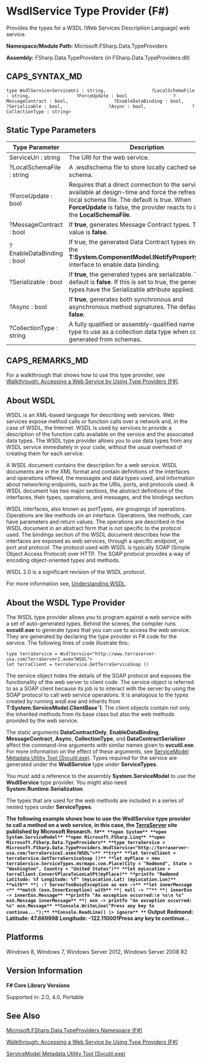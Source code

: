 # WsdlService Type Provider (F#)

Provides the types for a WSDL (Web Services Description Language) web service.

**Namespace/Module Path:** Microsoft.FSharp.Data.TypeProviders

**Assembly:** FSharp.Data.TypeProviders (in FSharp.Data.TypeProviders.dll)


## CAPS_SYNTAX_MD

```
type WsdlService<ServiceUri : string,                 ?LocalSchemaFile : string,                 ?ForceUpdate : bool                 ?MessageContract : bool,                 ?EnableDataBinding : bool,                 ?Serializable : bool,                 ?Async : bool,                 ?CollectionType : string>
```

## Static Type Parameters


|Type Parameter|Description|
|--------------|-----------|
|ServiceUri : string|The URI for the web service.|
|?LocalSchemaFile : string|A .wsdlschema file to store locally cached service schema.|
|?ForceUpdate : bool|Requires that a direct connection to the service is available at design-time and force the refresh of the local schema file. The default is true. When **ForceUpdate** is false, the provider reacts to changes in the **LocalSchemaFile**.|
|?MessageContract : bool|If **true**, generates Message Contract types. The default value is **false**.|
|?EnableDataBinding : bool|If true, the generated Data Contract types implement the **T:System.ComponentModel.INotifyPropertyChanged** interface to enable data binding.|
|?Serializable : bool|If **true**, the generated types are serializable. The default is **false**. If this is set to true, the generated types have the Serializable attribute applied.|
|?Async : bool|If **true**, generates both synchronous and asynchronous method signatures. The default value is **false**.|
|?CollectionType : string|A fully qualified or assembly-qualified name of the type to use as a collection data type when code is generated from schemas.|

## CAPS_REMARKS_MD
For a walkthrough that shows how to use this type provider, see [Walkthrough: Accessing a Web Service by Using Type Providers &#40;F&#35;&#41;](Walkthrough%3A+Accessing+a+Web+Service+by+Using+Type+Providers+%28F%23%29.md).


## About WSDL
WSDL  is an XML-based language for describing web services. Web services expose method calls or function calls over a network and, in the case of WSDL, the Internet. WSDL is used by services to provide a description of the function calls available on the service and the associated data types. The WSDL type provider allows you to use data types from any WSDL service immediately in your code, without the usual overhead of creating them for each service.

A WSDL document contains the description for a web service. WSDL documents are in the XML format and contain definitions of the interfaces and operations offered, the messages and data types used, and information about networking endpoints, such as the URIs, ports, and protocols used. A WSDL document has two major sections, the abstract definitions of the interfaces, their types, operations, and messages, and the bindings section.

WSDL interfaces, also known as portTypes, are groupings of operations. Operations are like methods on an interface. Operations, like methods, can have parameters and return values. The operations are described in the WSDL document in an abstract form that is not specific to the protocol used. The bindings section of the WSDL document describes how the interfaces are exposed as web services, through a specific endpoint, or port and protocol. The protocol used with WSDL is typically SOAP (Simple Object Access Protocol) over HTTP. The SOAP protocol provides a way of encoding object-oriented types and methods.

WSDL 2.0 is a significant revision of the WSDL protocol.

For more information see, [Understanding WSDL](http://msdn.microsoft.com/library/ms996486.aspx).


## About the WSDL Type Provider
The WSDL type provider allows you to program against a web service with a set of auto-generated types. Behind the scenes, the compiler runs **svcutil.exe** to generate types that you can use to access the web service. They are generated by declaring the type provider in F# code for the service. The following lines of code illustrate this:


```f#
type terraService = WsdlService<"http://www.terraserver-usa.com/TerraServer2.asmx?WSDL">
let terraClient = terraService.GetTerraServiceSoap ()
```
The service object hides the details of the SOAP protocol and exposes the functionality of the web server to client code. The service object is referred to as a SOAP client because its job is to interact with the server by using the SOAP protocol to call web service operations. It is analogous to the types created by running wsdl.exe and inherits from **T:System.ServiceModel.ClientBase&#96;1**. The client objects contain not only the inherited methods from its base class but also the web methods provided by the web service.

The static arguments **DataContractOnly**, **EnableDataBinding**, **MessageContract**, **Async**, **CollectionType**, and **DataContractSerializer** affect the command-line arguments with similar names given to **svcutil.exe**. For more information on the effect of these arguments, see [ServiceModel Metadata Utility Tool &#40;Svcutil.exe&#41;](ServiceModel+Metadata+Utility+Tool+%28Svcutil.exe%29.md). Types required for the service are generated under the **WsdlService** type under **ServiceTypes**.

You must add a reference to the assembly **System.ServiceModel** to use the **WsdlService** type provider. You might also need **System.Runtime.Serialization**.

The types that are used for the web methods are included in a series of nested types under **ServiceTypes**.

**The following example shows how to use the WsdlService type provider to call a method on a web service, in this case, the [TerraServer](http://www.terraserver.com/) site published by Microsoft Research.**
**```f#**
**open System**
**open System.ServiceModel**
**open Microsoft.FSharp.Linq**
**open Microsoft.FSharp.Data.TypeProviders**
**type terraService = Microsoft.FSharp.Data.TypeProviders.WsdlService<"http://terraserver-usa.com/TerraService2.asmx?WSDL">**
**try**
**let terraClient = terraService.GetTerraServiceSoap ()**
**let myPlace = new terraService.ServiceTypes.msrmaps.com.Place(City = "Redmond", State = "Washington", Country = "United States")**
**let myLocation = terraClient.ConvertPlaceToLonLatPt(myPlace)**
**printfn "Redmond Latitude: %f Longitude: %f" (myLocation.Lat) (myLocation.Lon)**
**with**
**| :? ServerTooBusyException as exn ->**
**let innerMessage =**
**match (exn.InnerException) with**
**| null -> ""**
**| innerExn -> innerExn.Message**
**printfn "An exception occurred:\n %s\n %s" exn.Message innerMessage**
**| exn -> printfn "An exception occurred: %s" exn.Message**
**Console.WriteLine("Press any key to continue...");**
**Console.ReadLine() |> ignore**
**```**
**Output**
**Redmond: Latitude: 47.669998 Longitude: -122.110001Press any key to continue...**
## Platforms
Windows 8, Windows 7, Windows Server 2012, Windows Server 2008 R2


## Version Information
**F# Core Library Versions**

Supported in: 2.0, 4.0, Portable


## See Also
[Microsoft.FSharp.Data.TypeProviders Namespace &#40;F&#35;&#41;](Microsoft.FSharp.Data.TypeProviders+Namespace+%28F%23%29.md)

[Walkthrough: Accessing a Web Service by Using Type Providers &#40;F&#35;&#41;](Walkthrough%3A+Accessing+a+Web+Service+by+Using+Type+Providers+%28F%23%29.md)

[ServiceModel Metadata Utility Tool &#40;Svcutil.exe&#41;](ServiceModel+Metadata+Utility+Tool+%28Svcutil.exe%29.md)


